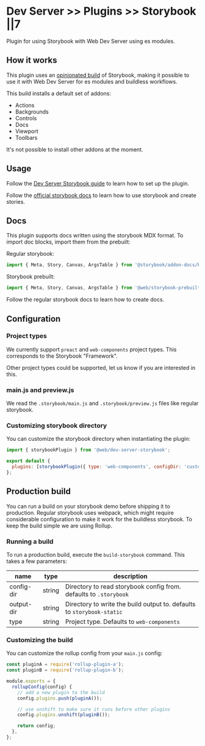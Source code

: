 # Dev Server >> Plugins >> Storybook ||7

Plugin for using Storybook with Web Dev Server using es modules.

## How it works

This plugin uses an [opinionated build](https://github.com/modernweb-dev/storybook-prebuilt) of Storybook, making it possible to use it with Web Dev Server for es modules and buildless workflows.

This build installs a default set of addons:

- Actions
- Backgrounds
- Controls
- Docs
- Viewport
- Toolbars

It's not possible to install other addons at the moment.

## Usage

Follow the [Dev Server Storybook guide](../../../guides/dev-server/storybook.md) to learn how to set up the plugin.

Follow the [official storybook docs](https://storybook.js.org/) to learn how to use storybook and create stories.

## Docs

This plugin supports docs written using the storybook MDX format. To import doc blocks, import them from the prebuilt:

Regular storybook:

```js
import { Meta, Story, Canvas, ArgsTable } from '@storybook/addon-docs/blocks';
```

Storybook prebuilt:

```js
import { Meta, Story, Canvas, ArgsTable } from '@web/storybook-prebuilt/addon-docs/blocks.js';
```

Follow the regular storybook docs to learn how to create docs.

## Configuration

### Project types

We currently support `preact` and `web-components` project types. This corresponds to the Storybook "Framework".

Other project types could be supported, let us know if you are interested in this.

### main.js and preview.js

We read the `.storybook/main.js` and `.storybook/preview.js` files like regular storybook.

### Customizing storybook directory

You can customize the storybook directory when instantiating the plugin:

```js
import { storybookPlugin } from '@web/dev-server-storybook';

export default {
  plugins: [storybookPlugin({ type: 'web-components', configDir: 'custom-directory' })],
};
```

## Production build

You can run a build on your storybook demo before shipping it to production. Regular storybook uses webpack, which might require considerable configuration to make it work for the buildless storybook. To keep the build simple we are using Rollup.

### Running a build

To run a production build, execute the `build-storybook` command. This takes a few parameters:

| name       | type   | description                                                            |
| ---------- | ------ | ---------------------------------------------------------------------- |
| config-dir | string | Directory to read storybook config from. defaults to `.storybook`      |
| output-dir | string | Directory to write the build output to. defaults to `storybook-static` |
| type       | string | Project type. Defaults to `web-components`                             |

### Customizing the build

You can customize the rollup config from your `main.js` config:

```js
const pluginA = require('rollup-plugin-a');
const pluginB = require('rollup-plugin-b');

module.exports = {
  rollupConfig(config) {
    // add a new plugin to the build
    config.plugins.push(pluginA());

    // use unshift to make sure it runs before other plugins
    config.plugins.unshift(pluginB());

    return config;
  },
};
```
